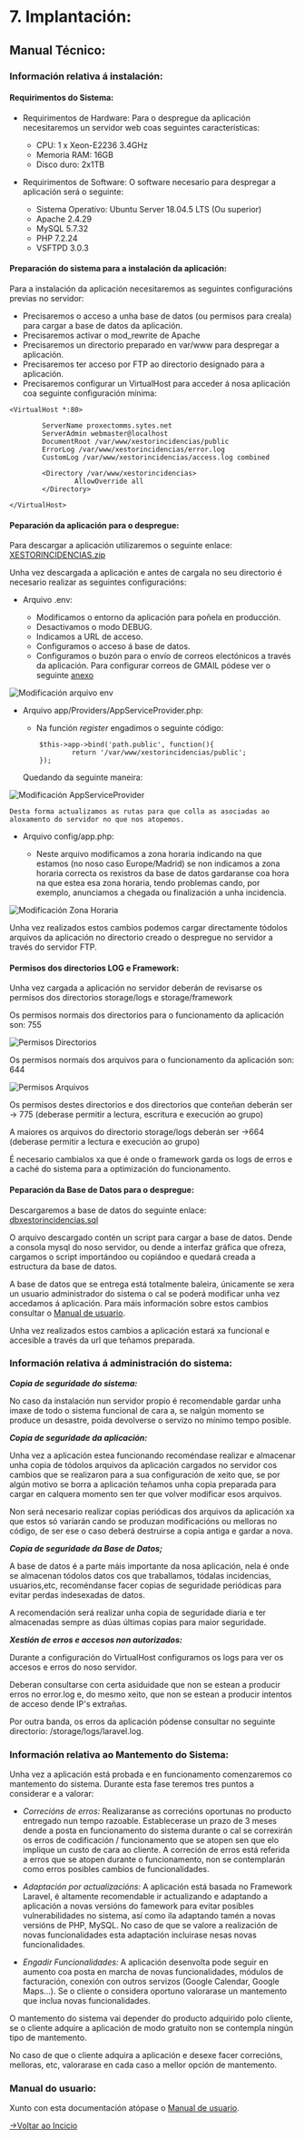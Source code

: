 # 7. Implantación:

## Manual Técnico:

### **Información relativa á instalación:**

#### **Requirimentos do Sistema:**


* Requirimentos de Hardware: Para o despregue da aplicación necesitaremos un servidor web coas seguintes características:
    * CPU: 1 x Xeon-E2236 3.4GHz
    * Memoria RAM: 16GB
    * Disco duro: 2x1TB 

* Requirimentos de Software: O software necesario para despregar a aplicación será o seguinte: 
    * Sistema Operativo: Ubuntu Server 18.04.5 LTS (Ou superior)
    * Apache 2.4.29
    * MySQL 5.7.32
    * PHP 7.2.24
    * VSFTPD 3.0.3

#### **Preparación do sistema para a instalación da aplicación:**

Para a instalación da aplicación necesitaremos as seguintes configuracións previas no servidor:

- Precisaremos o acceso a unha base de datos (ou permisos para creala) para cargar a base de datos da aplicación.
- Precisaremos activar o mod_rewrite de Apache
- Precisaremos un directorio preparado en var/www para despregar a aplicación.
- Precisaremos ter acceso por FTP ao directorio designado para a aplicación.
- Precisaremos configurar un VirtualHost para acceder á nosa aplicación coa seguinte configuración mínima:

~~~
<VirtualHost *:80>

        ServerName proxectomms.sytes.net
        ServerAdmin webmaster@localhost
        DocumentRoot /var/www/xestorincidencias/public
        ErrorLog /var/www/xestorincidencias/error.log
        CustomLog /var/www/xestorincidencias/access.log combined

        <Directory /var/www/xestorincidencias>
                AllowOverride all
        </Directory>

</VirtualHost>
~~~

#### **Peparación da aplicación para o despregue:**

Para descargar a aplicación utilizaremos o seguinte enlace: [XESTORINCIDENCIAS.zip](../DESCARGABLES/XESTOR_INCIDENCIAS.zip)


Unha vez descargada a aplicación e antes de cargala no seu directorio é necesario realizar as seguintes configuracións:

- Arquivo .env:

    - Modificamos o entorno da aplicación para poñela en producción.
    - Desactivamos o modo DEBUG.
    - Indicamos a URL de acceso.
    - Configuramos o acceso á base de datos.
    - Configuramos o buzón para o envío de correos electónicos a través da aplicación. Para configurar correos de GMAIL pódese ver o seguinte [anexo](ANEXO_I_Config_mail_gmail.md)

![Modificación arquivo env](img/despliegue/modificacion_env.png "Modificación arquivo env")


- Arquivo app/Providers/AppServiceProvider.php:

    - Na función *register* engadimos o seguinte código:

    ~~~
        $this->app->bind('path.public', function(){
                return '/var/www/xestorincidencias/public';
        });
    ~~~

    Quedando da seguinte maneira:


![Modificación AppServiceProvider](img/despliegue/modificacion_AppServiceProvider.png "Modificación AppServiceProvider")


    Desta forma actualizamos as rutas para que colla as asociadas ao aloxamento do servidor no que nos atopemos.

- Arquivo config/app.php:

    - Neste arquivo modificamos a zona horaria indicando na que estamos (no noso caso Europe/Madrid) se non indicamos a zona horaria correcta os rexistros da base de datos gardaranse coa hora na que estea esa zona horaria, tendo problemas cando, por exemplo, anunciamos a chegada ou finalización a unha incidencia.

![Modificación Zona Horaria](img/despliegue/modificacion_config_app.png "Modificación Zona Horaria")

Unha vez realizados estos cambios podemos cargar directamente tódolos arquivos da aplicación no directorio creado o despregue no servidor a través do servidor FTP.

#### **Permisos dos directorios LOG e Framework:**

Unha vez cargada a aplicación no servidor deberán de revisarse os permisos dos directorios storage/logs e storage/framework

Os permisos normais dos directorios para o funcionamento da aplicación son: 755

![Permisos Directorios](img/despliegue/permisos_directorios.png "Permisos Directorios")

Os permisos normais dos arquivos para o funcionamento da aplicación son: 644

![Permisos Arquivos](img/despliegue/permisos_archivos.png "Permisos Arquivos")


Os permisos destes directorios e dos directorios que conteñan deberán ser -> 775 (deberase permitir a lectura, escritura e execución ao grupo)

A maiores os arquivos do directorio storage/logs deberán ser ->664 (deberase permitir a lectura e execución ao grupo)

É necesario cambialos xa que é onde o framework garda os logs de erros e a caché do sistema para a optimización do funcionamento.

#### **Peparación da Base de Datos para o despregue:**

Descargaremos a base de datos do seguinte enlace: [dbxestorincidencias.sql](../DESCARGABLES/dbxestorincidencias.sql)

O arquivo descargado contén un script para cargar a base de datos. Dende a consola mysql do noso servidor, ou dende a interfaz gráfica que ofreza, cargamos o script importándoo ou copiándoo e quedará creada a estructura da base de datos.

A base de datos que se entrega está totalmente baleira, únicamente se xera un usuario administrador do sistema o cal se poderá modificar unha vez accedamos á aplicación. Para máis información sobre estos cambios consultar o [Manual de usuario](MANUAL_USUARIO/00_Introduccion.md).


Unha vez realizados estos cambios a aplicación estará xa funcional e accesible a través da url que teñamos preparada.


### **Información relativa á administración do sistema:**


***Copia de seguridade do sistema:***

No caso da instalación nun servidor propio é recomendable gardar unha imaxe de todo o sistema funcional de cara a, se nalgún momento se produce un desastre, poida devolverse o servizo no mínimo tempo posible.

***Copia de seguridade da aplicación:*** 

Unha vez a aplicación estea funcionando recoméndase realizar e almacenar unha copia de tódolos arquivos da aplicación cargados no servidor cos cambios que se realizaron para a sua configuración de xeito que, se por algún motivo se borra a aplicación teñamos unha copia preparada para cargar en calquera momento sen ter que volver modificar esos arquivos.

Non será necesario realizar copias periódicas dos arquivos da aplicación xa que estos só variarán cando se produzan modificacións ou melloras no código, de ser ese o caso deberá destruirse a copia antiga e gardar a nova.

***Copia de seguridade da Base de Datos;***

A base de datos é a parte máis importante da nosa aplicación, nela é onde se almacenan tódolos datos cos que traballamos, tódalas incidencias, usuarios,etc, recoméndanse facer copias de seguridade periódicas para evitar perdas indesexadas de datos.

A recomendación será realizar unha copia de seguridade diaria e ter almacenadas sempre as dúas últimas copias para maior seguridade.

***Xestión de erros e accesos non autorizados:***

Durante a configuración do VirtualHost configuramos os logs para ver os accesos e erros do noso servidor.

Deberan consultarse con certa asiduidade que non se estean a producir erros no error.log e, do mesmo xeito, que non se estean a producir intentos de acceso dende IP's extrañas.

Por outra banda, os erros da aplicación pódense consultar no seguinte directorio: /storage/logs/laravel.log.


### **Información relativa ao Mantemento do Sistema:**

Unha vez a aplicación está probada e en funcionamento comenzaremos co mantemento do sistema. Durante esta fase teremos tres puntos a considerar e a valorar:

- *Correcións de erros:* Realizaranse as correcións oportunas no producto entregado nun tempo razoable. Establecerase un prazo de 3 meses dende a posta en funcionamento do sistema durante o cal se correxirán os erros de codificación / funcionamento que se atopen sen que elo implique un custo de cara ao cliente.
A correción de erros está referida a erros que se atopen durante o funcionamento, non se contemplarán como erros posibles cambios de funcionalidades.

- *Adaptación por actualizacións:* A aplicación está basada no Framework Laravel, é altamente recomendable ir actualizando e adaptando a aplicación a novas versións do famework para evitar posibles vulnerabilidades no sistema, así como ila adaptando tamén a novas versións de PHP, MySQL. No caso de que se valore a realización de novas funcionalidades esta adaptación incluirase nesas novas funcionalidades.

- *Engadir Funcionalidades:* A aplicación desenvolta pode seguir en aumento coa posta en marcha de novas funcionalidades, módulos de facturación, conexión con outros servizos (Google Calendar, Google Maps...). Se o cliente o considera oportuno valorarase un mantemento que inclua novas funcionalidades.

O mantemento do sistema vai depender do producto adquirido polo cliente, se o cliente adquire a aplicación de modo gratuito non se contempla ningún tipo de mantemento.

No caso de que o cliente adquira a aplicación e desexe facer correcións, melloras, etc, valorarase en cada caso a mellor opción de mantemento.

### **Manual do usuario:**

Xunto con esta documentación atópase o [Manual de usuario](MANUAL_USUARIO/00_Introducion.md).

[->Voltar ao Incicio](../README.md)